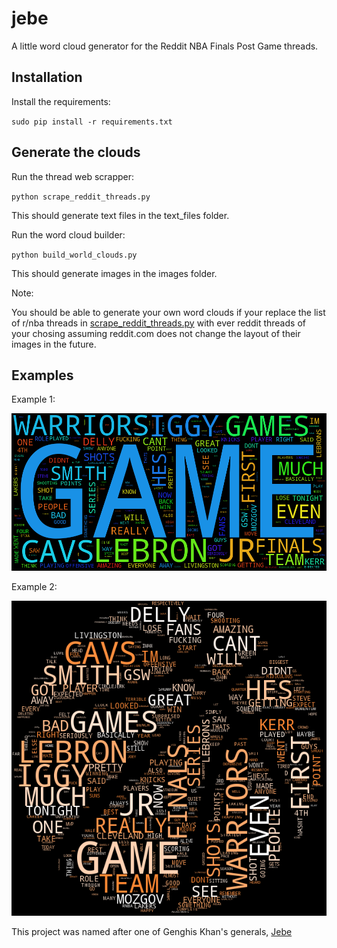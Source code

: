 jebe
==========

A little word cloud generator for the Reddit NBA Finals Post Game threads.

## Installation

Install the requirements: 

`sudo pip install -r requirements.txt`

## Generate the clouds

Run the thread web scrapper:

`python scrape_reddit_threads.py`

This should generate text files in the text_files folder.

Run the word cloud builder:

`python build_world_clouds.py`

This should generate images in the images folder.

Note: 

You should be able to generate your own word clouds if your replace the list of r/nba threads in [scrape_reddit_threads.py](scrape_reddit_threads.py) with ever reddit threads of your chosing assuming reddit.com does not change the layout of their images in the future.


## Examples

Example 1:

![Original Shape](images/game_4.png)

Example 2:

![Basketball Shape](images/basketball_game_4.png)


  


This project was named after one of Genghis Khan's generals, [Jebe](https://en.wikipedia.org/wiki/Jebe) 
